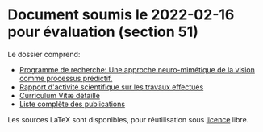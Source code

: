 # Document soumis le 2022-02-16 pour évaluation (section 51)

Le dossier comprend:

* [Programme de recherche: Une approche neuro-mimétique de la vision comme processus prédictif.](perrinet22cnrs.pdf)
* [Rapport d'activité scientifique sur les travaux effectués](perrinet22cnrs_done.pdf)
* [Curriculum Vitæ détaillé](perrinet22cnrs_cv.pdf)
* [Liste complète des publications](perrinet22cnrs_publications.pdf)

Les sources LaTeX sont disponibles, pour réutilisation sous [licence](LICENSE) libre.
